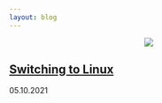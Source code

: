 ```yaml
---
layout: blog
---
```

<div align="center">
<b><img src="https://render.githubusercontent.com/render/math?math=S = k*log(W)"></b>
</div>


## [Switching to Linux](./blogs/05-10-2021.md)
05.10.2021



